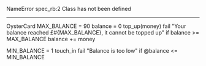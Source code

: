 NameError
spec_rb:2
Class has not been defined

---------

OysterCard 
MAX_BALANCE = 90
balance = 0
top_up(money)
fail "Your balance reached £#{MAX_BALANCE}, it cannot be topped up" if balance >= MAX_BALANCE
balance += money

MIN_BALANCE = 1
touch_in 
fail "Balance is too low" if @balance <= MIN_BALANCE
